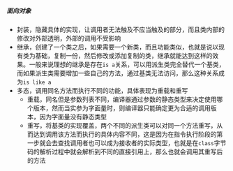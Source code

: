 ##### 面向对象

- 封装，隐藏具体的实现，让调用者无法触及不应当触及的部分，而且类内部的修改对外部透明，外部的调用不受影响
- 继承，创建了一个类之后，如果需要一个新类，而且功能类似，也就是说以现有类为基础，复制一份，然后修改或添加复制的类，继承就能达到这样的效果。一般来说理想的继承是存在`is a`关系，可以用派生类完全替代一个基类，而如果派生类需要增加一些自己的方法，通过基类无法访问，那么这种关系成为`is like a`
- 多态，调用同名方法而执行不同的功能，具体表现为重载和重写
  - 重载，同名但是参数列表不同，编译器通过参数的静态类型来决定使用哪个版本，然而当实参为字面量时，则编译器只能确定更为合适的调用版本，因为字面量没有静态类型
  - 重写，将基类的实现覆盖，两个不同的派生类可以对同一个方法重写，从而达到调用该方法而执行的具体内容不同，这是因为在指令执行阶段的第一步就会去查找调用者也可以成为接收者的实际类型，也就是在`class`字节码的解析过程中就会解析到不同的直接引用上，那么也就会调用其重写后的方法

